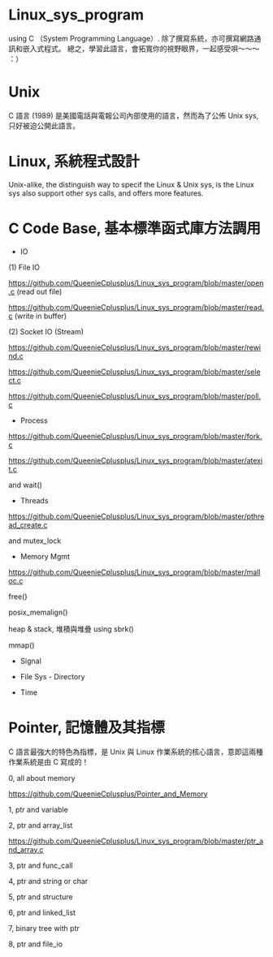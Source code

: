 # Linux_sys_program

using C （System Programming Language）. 除了撰寫系統，亦可撰寫網路通訊和嵌入式程式。
總之，學習此語言，會拓寬你的視野眼界，一起感受唄～～～ ：）

# Unix

C 語言 (1989) 是美國電話與電報公司內部使用的語言，然而為了公佈 Unix sys, 只好被迫公開此語言。

# Linux, 系統程式設計

Unix-alike, the distinguish way to specif the Linux & Unix sys, is the Linux sys also support other sys calls, and offers more features.

# C Code Base, 基本標準函式庫方法調用

* IO

(1) File IO

https://github.com/QueenieCplusplus/Linux_sys_program/blob/master/open.c (read out file)

https://github.com/QueenieCplusplus/Linux_sys_program/blob/master/read.c (write in buffer)

(2) Socket IO (Stream)

https://github.com/QueenieCplusplus/Linux_sys_program/blob/master/rewind.c

https://github.com/QueenieCplusplus/Linux_sys_program/blob/master/select.c

https://github.com/QueenieCplusplus/Linux_sys_program/blob/master/poll.c

* Process 

https://github.com/QueenieCplusplus/Linux_sys_program/blob/master/fork.c

https://github.com/QueenieCplusplus/Linux_sys_program/blob/master/atexit.c

and wait() 

* Threads

https://github.com/QueenieCplusplus/Linux_sys_program/blob/master/pthread_create.c

and mutex_lock

* Memory Mgmt

https://github.com/QueenieCplusplus/Linux_sys_program/blob/master/malloc.c

free()

posix_memalign()

heap & stack, 堆積與堆疊 using sbrk()

mmap()

* Signal

* File Sys - Directory

* Time

# Pointer, 記憶體及其指標

C 語言最強大的特色為指標，是 Unix 與 Linux 作業系統的核心語言，意即這兩種作業系統是由 C 寫成的！

0, all about memory

https://github.com/QueenieCplusplus/Pointer_and_Memory

1, ptr and variable

2, ptr and array_list

https://github.com/QueenieCplusplus/Linux_sys_program/blob/master/ptr_and_array.c

3, ptr and func_call

4, ptr and string or char

5, ptr and structure

6, ptr and linked_list

7, binary tree with ptr

8, ptr and file_io
